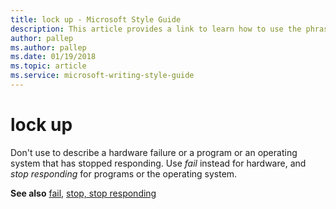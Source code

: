 ```yaml
---
title: lock up - Microsoft Style Guide
description: This article provides a link to learn how to use the phrase lock up in Microsoft documents.
author: pallep
ms.author: pallep
ms.date: 01/19/2018
ms.topic: article
ms.service: microsoft-writing-style-guide
---
```


# lock up

Don't use to describe a hardware failure or a program or an operating system that has stopped responding. Use *fail* instead for hardware, and *stop responding* for programs or the operating system.

**See also** [fail](~/a-z-word-list-term-collections/f/fail.md), [stop, stop responding](~/a-z-word-list-term-collections/s/stop-stop-responding.md)
